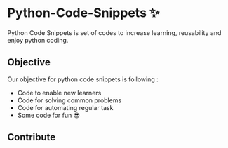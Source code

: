 # Python-Code-Snippets :sparkles:
Python Code Snippets is set of codes to increase learning, reusability and enjoy python coding.

## Objective

Our objective for python code snippets is following :
- Code to enable new learners
- Code for solving common problems
- Code for automating regular task
- Some code for fun  :sunglasses:

## Contribute

